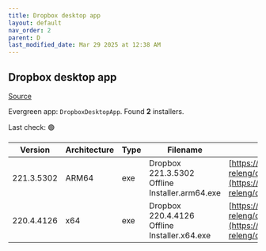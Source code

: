 ```yaml
---
title: Dropbox desktop app
layout: default
nav_order: 2
parent: D
last_modified_date: Mar 29 2025 at 12:38 AM
---
```


## Dropbox desktop app

[Source](https://www.dropbox.com/desktop)

Evergreen app: `DropboxDesktopApp`. Found **2** installers.

Last check: 🟢

| Version    | Architecture | Type | Filename                                       | URI                                                                                                                                                                                                            |
| ---------- | ------------ | ---- | ---------------------------------------------- | -------------------------------------------------------------------------------------------------------------------------------------------------------------------------------------------------------------- |
| 221.3.5302 | ARM64        | exe  | Dropbox 221.3.5302 Offline Installer.arm64.exe | [https://edge.dropboxstatic.com/dbx-releng/client/Dropbox%20221.3.5302%20Offline%20Installer.arm64.exe](https://edge.dropboxstatic.com/dbx-releng/client/Dropbox%20221.3.5302%20Offline%20Installer.arm64.exe) |
| 220.4.4126 | x64          | exe  | Dropbox 220.4.4126 Offline Installer.x64.exe   | [https://edge.dropboxstatic.com/dbx-releng/client/Dropbox%20220.4.4126%20Offline%20Installer.x64.exe](https://edge.dropboxstatic.com/dbx-releng/client/Dropbox%20220.4.4126%20Offline%20Installer.x64.exe)     |
